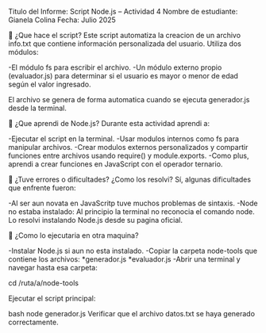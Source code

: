 Titulo del Informe: Script Node.js – Actividad 4
Nombre de estudiante: Gianela Colina
Fecha: Julio 2025

📌 ¿Que hace el script?
Este script automatiza la creacion de un archivo info.txt que contiene información personalizada del usuario. Utiliza dos módulos:

-El módulo fs para escribir el archivo.
-Un módulo externo propio (evaluador.js) para determinar si el usuario es mayor o menor de edad según el valor ingresado.

El archivo se genera de forma automatica cuando se ejecuta generador.js desde la terminal.

📌 ¿Que aprendi de Node.js?
Durante esta actividad aprendi a:

-Ejecutar el script en la terminal.
-Usar modulos internos como fs para manipular archivos.
-Crear modulos externos personalizados y compartir funciones entre archivos usando require() y module.exports.
-Como plus, aprendi a crear funciones en JavaScript con el operador ternario.


📌 ¿Tuve errores o dificultades? ¿Como los resolvi?
Sí, algunas dificultades que enfrente fueron:

-Al ser aun novata en JavaScritp tuve muchos problemas de sintaxis.
-Node no estaba instalado: Al principio la terminal no reconocia el comando node. Lo resolvi instalando Node.js desde su pagina oficial.

📌 ¿Como lo ejecutaria en otra maquina?

-Instalar Node.js si aun no esta instalado.
-Copiar la carpeta node-tools que contiene los archivos:
    *generador.js
    *evaluador.js
-Abrir una terminal y navegar hasta esa carpeta:

cd /ruta/a/node-tools

Ejecutar el script principal:

bash
node generador.js
Verificar que el archivo datos.txt se haya generado correctamente.
